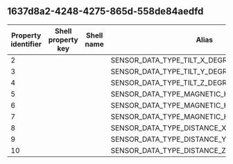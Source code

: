 ## 1637d8a2-4248-4275-865d-558de84aedfd

Property identifier | Shell property key | Shell name | Alias
--- | --- | --- | ---
2 |  |  | SENSOR_DATA_TYPE_TILT_X_DEGREES
3 |  |  | SENSOR_DATA_TYPE_TILT_Y_DEGREES
4 |  |  | SENSOR_DATA_TYPE_TILT_Z_DEGREES
5 |  |  | SENSOR_DATA_TYPE_MAGNETIC_HEADING_X_DEGREES
6 |  |  | SENSOR_DATA_TYPE_MAGNETIC_HEADING_Y_DEGREES
7 |  |  | SENSOR_DATA_TYPE_MAGNETIC_HEADING_Z_DEGREES
8 |  |  | SENSOR_DATA_TYPE_DISTANCE_X_METERS
9 |  |  | SENSOR_DATA_TYPE_DISTANCE_Y_METERS
10 |  |  | SENSOR_DATA_TYPE_DISTANCE_Z_METERS

